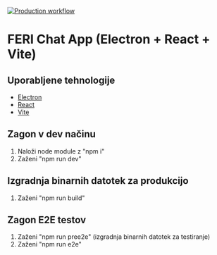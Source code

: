 [![Production workflow](https://github.com/Quiirex/feri-chat-app/actions/workflows/mergeToProd.yml/badge.svg?branch=master)](https://github.com/Quiirex/feri-chat-app/actions/workflows/mergeToProd.yml)

# FERI Chat App (Electron + React + Vite)

## Uporabljene tehnologije

- [Electron](https://www.electronjs.org/)
- [React](https://reactjs.org/)
- [Vite](https://vitejs.dev/)

## Zagon v dev načinu

1. Naloži node module z "npm i"
2. Zaženi "npm run dev"

## Izgradnja binarnih datotek za produkcijo

1. Zaženi "npm run build"

## Zagon E2E testov

1. Zaženi "npm run pree2e" (izgradnja binarnih datotek za testiranje)
2. Zaženi "npm run e2e"

